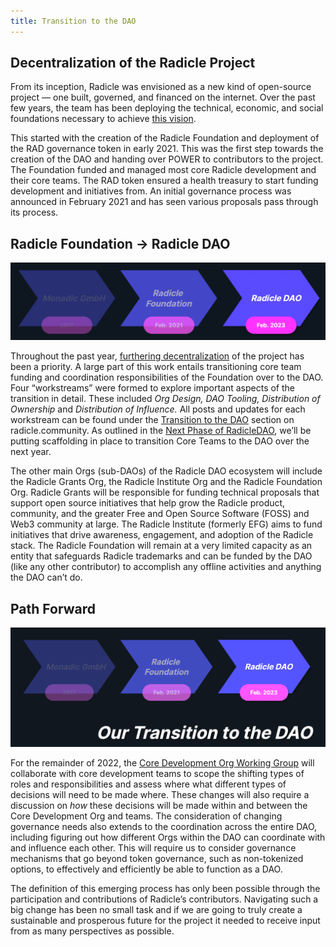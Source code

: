 ```yaml
---
title: Transition to the DAO
---
```


## Decentralization of the Radicle Project

From its inception, Radicle was envisioned as a new kind of open-source project — one built, governed, and financed on
the internet. Over the past few years, the team has been deploying the technical, economic, and social foundations
necessary to achieve [this
vision](https://radicle.community/t/the-path-to-increasing-decentralization-within-radicle/2417). 

This started with the creation of the Radicle Foundation and deployment of the RAD governance token in early 2021. This
was the first step towards the creation of the DAO and handing over POWER to contributors to the project. The Foundation
funded and managed most core Radicle development and their core teams. The RAD token ensured a health treasury to start
funding development and initiatives from. An initial governance process was announced in February 2021 and has seen
various proposals pass through its process.

## Radicle Foundation -> Radicle DAO

![A diagram showing the transition from Monadic GmbH in 2017, to Radicle Foundation in 2021, and to Radicle DAO in 2023](/img/transition-dao.png)

Throughout the past year, [furthering
decentralization](https://radicle.community/t/the-next-phase-of-the-radicledao/2776) of the project has been a priority.
A large part of this work entails transitioning core team funding and coordination responsibilities of the Foundation
over to the DAO.  Four “workstreams” were formed to explore important aspects of the transition in detail. These included
*Org Design, DAO Tooling, Distribution of Ownership* and *Distribution of Influence.* All posts and updates for each
workstream can be found under the [Transition to the
DAO](https://radicle.community/c/governance/dao-transition/34) section on radicle.community. As outlined in the [Next
Phase of RadicleDAO](https://radicle.community/t/the-next-phase-of-the-radicledao/2776/16), we’ll be putting scaffolding
in place to transition Core Teams to the DAO over the next year.

The other main Orgs (sub-DAOs) of the Radicle DAO ecosystem will include the Radicle Grants Org, the Radicle Institute
Org and the Radicle Foundation Org. Radicle Grants will be responsible for funding technical proposals that support open
source initiatives that help grow the Radicle product, community, and the greater Free and Open Source Software (FOSS)
and Web3 community at large. The Radicle Institute (formerly EFG) aims to fund initiatives that drive awareness,
engagement, and adoption of the Radicle stack. The Radicle Foundation will remain at a very limited capacity as an
entity that safeguards Radicle trademarks and can be funded by the DAO (like any other contributor) to accomplish any
offline activities and anything the DAO can’t do. 

## Path Forward

![A diagram showing the relationship between RadicleDAO encompassing multiple orgs, which have multiple teams and contributors, some of whom work on multiple teams.](/img/radicle-dao.png)

For the remainder of 2022, the [Core Development Org Working
Group](https://radicle.community/t/open-call-core-development-org-design-working-group/3042) will collaborate with core
development teams to scope the shifting types of roles and responsibilities and assess where what different types of
decisions will need to be made where. These changes will also require a discussion on *how* these decisions will be made
within and between the Core Development Org and teams. The consideration of changing governance needs also extends to
the coordination across the entire DAO, including figuring out how different Orgs within the DAO can coordinate with and
influence each other. This will require us to consider governance mechanisms that go beyond token governance, such as
non-tokenized options, to effectively and efficiently be able to function as a DAO. 

The definition of this emerging process has only been possible through the participation and contributions of Radicle’s
contributors. Navigating such a big change has been no small task and if we are going to truly create a sustainable and
prosperous future for the project it needed to receive input from as many perspectives as possible.
